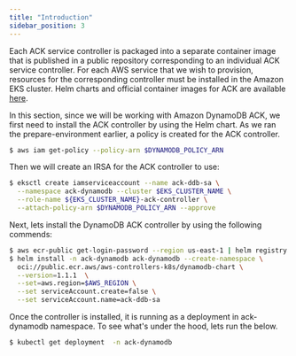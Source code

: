 ```yaml
---
title: "Introduction"
sidebar_position: 3
---
```


Each ACK service controller is packaged into a separate container image that is published in a public repository corresponding to an individual ACK service controller. For each AWS service that we wish to provision, resources for the corresponding controller must be installed in the Amazon EKS cluster. Helm charts and official container images for ACK are available [here](https://gallery.ecr.aws/aws-controllers-k8s).

In this section, since we will be working with Amazon DynamoDB ACK, we first need to install the ACK controller by using the Helm chart. As we ran the prepare-environment earlier, a policy is created for the ACK controller.
```bash
$ aws iam get-policy --policy-arn $DYNAMODB_POLICY_ARN
```
Then we will create an IRSA for the ACK controller to use: 
```bash
$ eksctl create iamserviceaccount --name ack-ddb-sa \
  --namespace ack-dynamodb --cluster $EKS_CLUSTER_NAME \
  --role-name ${EKS_CLUSTER_NAME}-ack-controller \
  --attach-policy-arn $DYNAMODB_POLICY_ARN --approve
```

Next, lets install the DynamoDB ACK controller by using the following commends: 
```bash
$ aws ecr-public get-login-password --region us-east-1 | helm registry login --username AWS --password-stdin public.ecr.aws
$ helm install -n ack-dynamodb ack-dynamodb --create-namespace \
  oci://public.ecr.aws/aws-controllers-k8s/dynamodb-chart \
  --version=1.1.1  \
  --set=aws.region=$AWS_REGION \
  --set serviceAccount.create=false \
  --set serviceAccount.name=ack-ddb-sa
```

Once the controller is installed, it is running as a deployment in ack-dynamodb namespace. To see what's under the hood, lets run the below.

```bash
$ kubectl get deployment  -n ack-dynamodb
```

